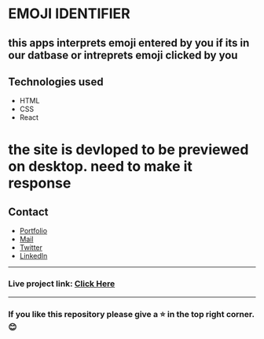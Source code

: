 # EMOJI IDENTIFIER

this apps interprets emoji entered by you if its in our datbase or intreprets emoji clicked by you
---
## Technologies used
- HTML
- CSS
- React

# the site is devloped to be previewed on desktop. need to make it response

## Contact

- [Portfolio](https://saikiran-gonugunta.netlify.app "saikiran's Portfolio")
- <a href="mailto: skiran252@gmail.com">Mail</a>
- [Twitter](https://twitter.com/skiran252 "saikiran's Twitter")
- [LinkedIn](https://linkedin.com/in/saikiran-gonugunta "saikiran's LinkedIn")

---
### Live project link: [Click Here](https://skiran252-mark8.netlify.app "WEB SERIES SUGGESTIONS")

---

### If you like this repository please give a ⭐ in the top right corner. 😊

